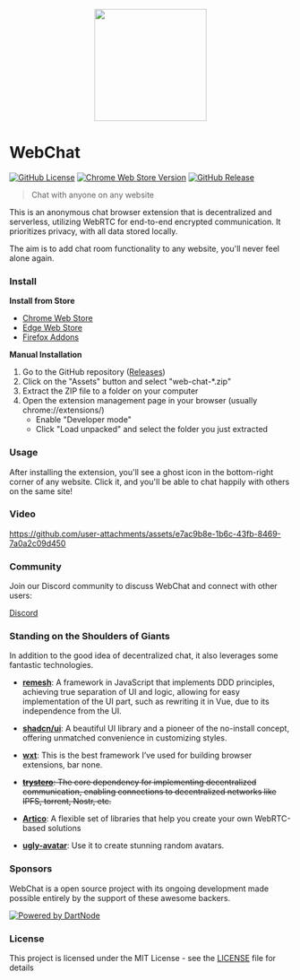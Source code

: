<p align="center">
  <img src="https://github.com/molvqingtai/WebChat/blob/master/public/logo.png" width="200px"/>
</p>

# WebChat

[![GitHub License](https://img.shields.io/github/license/molvqingtai/WebChat)](https://github.com/molvqingtai/WebChat/blob/master/LICENSE) [![Chrome Web Store Version](https://img.shields.io/chrome-web-store/v/cpaedhbidlpnbdfegakhiamfpndhjpgf)](https://chromewebstore.google.com/detail/webchat/cpaedhbidlpnbdfegakhiamfpndhjpgf) [![GitHub Release](https://img.shields.io/github/v/release/molvqingtai/WebChat)](https://github.com/molvqingtai/WebChat/releases)

> Chat with anyone on any website

This is an anonymous chat browser extension that is decentralized and serverless, utilizing WebRTC for end-to-end encrypted communication. It prioritizes privacy, with all data stored locally.

The aim is to add chat room functionality to any website, you'll never feel alone again.

### Install

**Install from Store**

- [Chrome Web Store](https://chromewebstore.google.com/detail/webchat/cpaedhbidlpnbdfegakhiamfpndhjpgf)
- [Edge Web Store](https://microsoftedge.microsoft.com/addons/detail/mmfdplbomjjlgdffecapcpgjmhfhmiob)
- [Firefox Addons](https://addons.mozilla.org/firefox/addon/webchat/)

**Manual Installation**

1. Go to the GitHub repository ([Releases](https://github.com/molvqingtai/WebChat/releases))
2. Click on the "Assets" button and select "web-chat-\*.zip"
3. Extract the ZIP file to a folder on your computer
4. Open the extension management page in your browser (usually chrome://extensions/)
   - Enable "Developer mode"
   - Click "Load unpacked" and select the folder you just extracted

### Usage

After installing the extension, you'll see a ghost icon in the bottom-right corner of any website. Click it, and you'll be able to chat happily with others on the same site!

### Video

https://github.com/user-attachments/assets/e7ac9b8e-1b6c-43fb-8469-7a0a2c09d450

### Community

Join our Discord community to discuss WebChat and connect with other users:

[Discord](https://discord.com/channels/1398133810398367805/1398137562043908248)

### Standing on the Shoulders of Giants

In addition to the good idea of decentralized chat, it also leverages some fantastic technologies.

- **[remesh](https://github.com/remesh-js/remesh)**: A framework in JavaScript that implements DDD principles, achieving true separation of UI and logic, allowing for easy implementation of the UI part, such as rewriting it in Vue, due to its independence from the UI.

- **[shadcn/ui](https://ui.shadcn.com/)**: A beautiful UI library and a pioneer of the no-install concept, offering unmatched convenience in customizing styles.

- **[wxt](https://wxt.dev/)**: This is the best framework I’ve used for building browser extensions, bar none.

- ~~**[trystero](https://github.com/dmotz/trystero)**: The core dependency for implementing decentralized communication, enabling connections to decentralized networks like IPFS, torrent, Nostr, etc.~~
- **[Artico](https://github.com/matallui/artico)**: A flexible set of libraries that help you create your own WebRTC-based solutions

- **[ugly-avatar](https://github.com/txstc55/ugly-avatar)**: Use it to create stunning random avatars.

### Sponsors

WebChat is a open source project with its ongoing development made possible entirely by the support of these awesome backers. 

[![Powered by DartNode](https://dartnode.com/branding/DN-Open-Source-sm.png)](https://dartnode.com "Powered by DartNode - Free VPS for Open Source")

### License

This project is licensed under the MIT License - see the [LICENSE](https://github.com/molvqingtai/WebChat/blob/master/LICENSE) file for details
